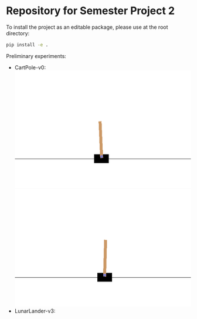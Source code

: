 # Repository for Semester Project 2
To install the project as an editable package, please use at the root directory:
```bash
pip install -e .
```
Preliminary experiments:
- CartPole-v0:
  <img src="results/dqn_cart_pole/dqn_cart_pole_episode_1.gif">
  <img src="results/dqn_cart_pole/dqn_cart_pole_episode_300.gif">
- LunarLander-v3:
